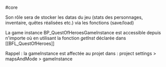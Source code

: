 #core

Son rôle sera de stocker les datas du jeu (stats des personnages, inventaire, quêtes réalisées etc.) via les fonctions (save/load)

La game instance BP_QuestOfHeroesGameInstance est accessible depuis n'importe où en utilisant la fonction *getInst* déclarée dans [[BFL_QuestOfHeroes]] 

Rappel : la gameInstance est affectée au projet dans : project settings > mapsAndMode > gameInstance

